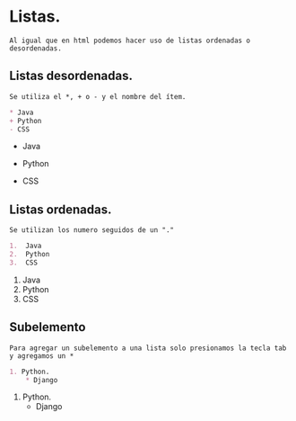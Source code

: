 # Listas.

    Al igual que en html podemos hacer uso de listas ordenadas o desordenadas.

## Listas desordenadas.

    Se utiliza el *, + o - y el nombre del ítem.
```md
* Java
+ Python
- CSS
```
 * Java
 + Python
 - CSS

## Listas ordenadas.

    Se utilizan los numero seguidos de un "." 
```md
1.	Java
2.	Python
3.	CSS
```
1.	Java
2.	Python
3.	CSS

## Subelemento

    Para agregar un subelemento a una lista solo presionamos la tecla tab y agregamos un *
```md
1. Python.
    * Django
```

1. Python.
    * Django